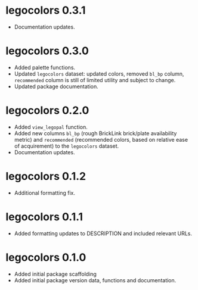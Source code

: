 # legocolors 0.3.1

* Documentation updates.

# legocolors 0.3.0

* Added palette functions.
* Updated `legocolors` dataset: updated colors, removed `bl_bp` column, `recommended` column is still of limited utility and subject to change.
* Updated package documentation.

# legocolors 0.2.0

* Added `view_legopal` function.
* Added new columns `bl_bp` (rough BrickLink brick/plate availability metric) and `recommended` (recommended colors, based on relative ease of acquirement) to the `legocolors` dataset.
* Documentation updates.

# legocolors 0.1.2

* Additional formatting fix.

# legocolors 0.1.1

* Added formatting updates to DESCRIPTION and included relevant URLs.

# legocolors 0.1.0

* Added initial package scaffolding
* Added initial package version data, functions and documentation.
